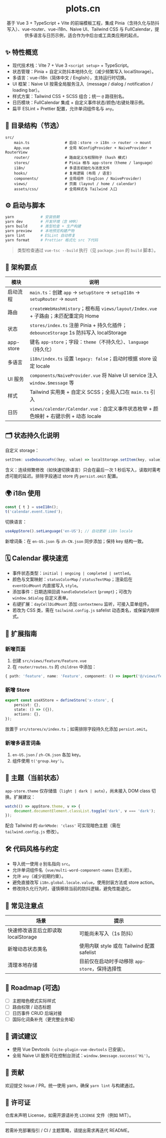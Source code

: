<div align="center">

# plots.cn

基于 Vue 3 + TypeScript + Vite 的前端模板工程，集成 Pinia（含持久化与防抖写入）、vue-router、vue-i18n、Naive UI、Tailwind CSS 与 FullCalendar，提供多语言与日历示例，适合作为中后台或工具类应用的起点。

</div>

## ✨ 特性概览
- 现代技术栈：Vite 7 + Vue 3 `<script setup>` + TypeScript。
- 状态管理：Pinia + 自定义防抖本地持久化（减少频繁写入 localStorage）。
- 多语言：vue-i18n（简体中文 / English），支持运行时切换。
- UI 框架：Naive UI 按需全局服务注入（message / dialog / notification / loading bar）。
- 样式方案：Tailwind CSS + SCSS 组合；统一 `@` 路径别名。
- 日历模块：FullCalendar 集成 + 自定义事件状态/颜色/右键处理示例。
- 扁平 ESLint + Prettier 配置，允许单词组件名与 `any`。

## 🧱 目录结构（节选）
```
src/
	main.ts                # 启动：store -> i18n -> router -> mount
	App.vue                # 全局 NConfigProvider + NaiveProvider + RouterView
	router/                # 路由定义与权限钩子 (hash 模式)
	stores/                # Pinia 根与 app-store（theme / language）
	i18n/                  # 多语言初始化与消息文件
	hooks/                 # 复用逻辑 (布局 / 语言)
	components/            # 全局组件 (SvgIcon / NaiveProvider)
	views/                 # 页面 (layout / home / calendar)
	assets/css/            # 全局样式与 Tailwind 入口
```

## ⚙️ 启动与脚本
```bash
yarn            # 安装依赖
yarn dev        # 开发环境（含 HMR）
yarn build      # 类型检查 + 生产构建
yarn preview    # 本地预览构建产物
yarn lint       # ESLint 自动修复
yarn format     # Prettier 格式化 src 下代码
```

> 类型检查通过 `vue-tsc --build` 执行（见 `package.json` 的 `build` 脚本）。

## 🧠 架构要点
| 模块      | 说明                                                                                  |
| --------- | ------------------------------------------------------------------------------------- |
| 启动流程  | `main.ts`：创建 `app` -> `setupStore` -> `setupI18n` -> `setupRouter` -> `mount`      |
| 路由      | `createWebHashHistory`；根布局 `views/layout/Index.vue` + 子路由；未匹配重定向 Home   |
| 状态      | `stores/index.ts` 注册 Pinia + 持久化插件；`debounceStorage` 1s 防抖写入 localStorage |
| app-store | 键名 `app-store`；字段：`theme`（不持久化）、`language`（持久化）                     |
| 多语言    | `i18n/index.ts` 设置 `legacy: false`；启动时根据 store 设定 locale                    |
| UI 服务   | `components/NaiveProvider.vue` 将 Naive UI service 注入 `window.$message` 等          |
| 样式      | Tailwind 实用类 + 自定义 SCSS；全局入口在 `main.ts` 引入                              |
| 日历      | `views/calendar/Calendar.vue`：自定义事件状态枚举 + 颜色映射 + 右键示例 + 动态 locale |

## 🗂 状态持久化说明
自定义 storage：
```ts
setItem: useDebounceFn((key, value) => localStorage.setItem(key, value), 1000)
```
含义：连续频繁修改（如快速切换语言）只会在最后一次 1 秒后写入，读取时需考虑可能的延迟。排除字段通过 store 内 `persist.omit` 配置。

## 🌍 i18n 使用
```ts
const { t } = useI18n();
t('calendar.event.timed');
```
切换语言：
```ts
useAppStore().setLanguage('en-US'); // 自动更新 i18n locale
```
新增词条：在 `en-US.json` 与 `zh-CN.json` 同步添加；保持 key 结构一致。

## 🗓 Calendar 模块速览
- 事件状态类型：`initial | ongoing | completed | settled`。
- 颜色与文案映射：`statusColorMap` / `statusTextMap`；渲染后在 `eventDidMount` 内直接写入 `style`。
- 添加事件：日期选择回调 `handleDateSelect` (`prompt`)；可改为 `window.$dialog` 自定义表单。
- 右键扩展：`dayCellDidMount` 添加 `contextmenu` 监听，可接入菜单组件。
- 若改为 CSS 类，需在 `tailwind.config.js` safelist 动态类名，或保留内联样式。

## 🔌 扩展指南
### 新增页面
1. 创建 `src/views/feature/Feature.vue`
2. 在 `router/routes.ts` 的 `children` 中添加：
```ts
{ path: 'feature', name: 'Feature', component: () => import('@/views/feature/Feature.vue') }
```

### 新增 Store
```ts
export const useXStore = defineStore('x-store', {
	persist: {},
	state: () => ({}),
	actions: {},
});
```
放置于 `src/stores/x/index.ts`；如需排除字段持久化添加 `persist.omit`。

### 新增多语言词条
1. `en-US.json` / `zh-CN.json` 各加 key。
2. 组件使用 `t('group.key')`。

## 🎨 主题（当前状态）
`app-store.theme` 仅存储值（`light | dark | auto`），尚未接入 DOM class 切换。扩展建议：
```ts
watch(() => appStore.theme, v => {
	document.documentElement.classList.toggle('dark', v === 'dark');
});
```
配合 Tailwind 的 `darkMode: 'class'` 可实现暗色主题（需在 `tailwind.config.js` 修改）。

## 🛠 代码风格与约定
- 导入统一使用 `@` 别名指向 `src`。
- 允许单词组件名（`vue/multi-word-component-names` 已关闭）。
- 允许 `any`（减少初期约束）。
- 避免直接改写 `i18n.global.locale.value`，使用封装方法或 store action。
- 修改持久化行为时，谨慎移除当前的防抖逻辑，避免性能退化。

## 🚧 常见注意点
| 场景                                | 提示                                           |
| ----------------------------------- | ---------------------------------------------- |
| 快速修改语言后立即读取 localStorage | 可能尚未写入（1s 防抖）                        |
| 新增动态状态类名                    | 使用内联 style 或在 Tailwind 配置 safelist     |
| 清理本地存储                        | 目前仅在启动时手动移除 `app-store`，保持选择性 |

## 📌 Roadmap (可选)
- [ ] 主题暗色模式实际样式
- [ ] 路由权限 / 动态标题
- [ ] 日历事件 CRUD 后端对接
- [ ] 国际化词条补充（更完整业务域）

## 🧪 调试建议
- 使用 Vue Devtools（`vite-plugin-vue-devtools` 已安装）。
- 全局 Naive UI 服务可在控制台测试：`window.$message.success('Hi')`。

## 🤝 贡献
欢迎提交 Issue / PR。统一使用 yarn，确保 `yarn lint` 与构建通过。

## 📄 许可证
仓库未声明 License，如需开源请补充 `LICENSE` 文件（例如 MIT）。

---
若需补充部署指引 / CI / 主题策略，请提出需求再迭代 README。
